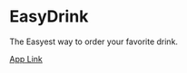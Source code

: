 # EasyDrink

The Easyest way to order your favorite drink.

[App Link](http://shenkar.html5-book.co.il/2016-2017/html5/dev_219/)
